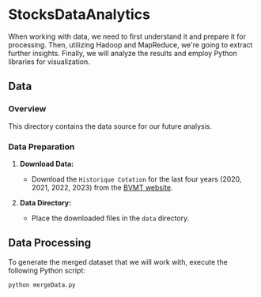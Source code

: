 # StocksDataAnalytics
When working with data, we need to first understand it and prepare it for processing. Then, utilizing Hadoop and MapReduce, we're going to extract further insights. Finally, we will analyze the results and employ Python libraries for visualization.

## Data

### Overview

This directory contains the data source for our future analysis.

### Data Preparation

1. **Download Data:**  
   - Download the `Historique Cotation` for the last four years (2020, 2021, 2022, 2023) from the [BVMT website](https://www.bvmt.com.tn/fr/content/historique-des-données).
  
2. **Data Directory:**  
   - Place the downloaded files in the `data` directory.

## Data Processing

To generate the merged dataset that we will work with, execute the following Python script:

```bash
python mergeData.py

